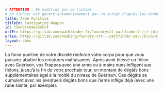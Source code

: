 ```yaml
---
# ATTENTION : Ne modifiez pas ce fichier
# Ce fichier est généré automatiquement par un script d'après les données du module Foundry VTT officiel et de sa traduction
title: Arme Punitive
titleEn: Castigating Weapon
id: tSmd0cxq9wokSCh4
urlFr: https://gitlab.com/pathfinder-fr/foundryvtt-pathfinder2-fr/-/blob/master/data/feats/tSmd0cxq9wokSCh4.htm
urlEn: https://gitlab.com/hooking/foundry-vtt---pathfinder-2e/-/blob/master/packs/data/feats.db/castigating-weapon.json
layout: dons
---
```

La force punitive de votre divinité renforce votre corps pour que vous puissiez abattre les créatures malfaisantes. Après avoir blessé un fiélon avec Guérison, vos Frappes avec une arme ou à mains nues infligent aux fiélons, jusqu’à la fin de votre prochain tour, un montant de dégâts bons supplémentaires égal à la moitié du niveau de Guérison. Ces dégâts se cumulent avec les éventuels dégâts bons que l’arme inflige déjà (avec une rune sainte, par exemple).
